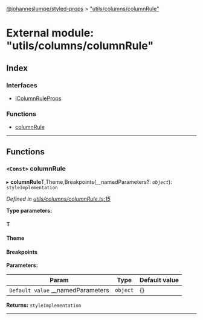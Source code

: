 [@johanneslumpe/styled-props](../README.md) > ["utils/columns/columnRule"](../modules/_utils_columns_columnrule_.md)

# External module: "utils/columns/columnRule"

## Index

### Interfaces

* [IColumnRuleProps](../interfaces/_utils_columns_columnrule_.icolumnruleprops.md)

### Functions

* [columnRule](_utils_columns_columnrule_.md#columnrule)

---

## Functions

<a id="columnrule"></a>

### `<Const>` columnRule

▸ **columnRule**T,Theme,Breakpoints(__namedParameters?: *`object`*): `styleImplementation`

*Defined in [utils/columns/columnRule.ts:15](https://github.com/johanneslumpe/styled-props/blob/3abf398/src/utils/columns/columnRule.ts#L15)*

**Type parameters:**

#### T 
#### Theme 
#### Breakpoints 
**Parameters:**

| Param | Type | Default value |
| ------ | ------ | ------ |
| `Default value` __namedParameters | `object` |  {} |

**Returns:** `styleImplementation`

___


